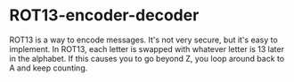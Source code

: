 # ROT13-encoder-decoder
ROT13 is a way to encode messages.  It's not very secure, but it's easy to implement. In ROT13, each letter is swapped with whatever letter is 13 later in the alphabet.  If this causes you to go beyond Z, you loop around back to A and keep counting.

